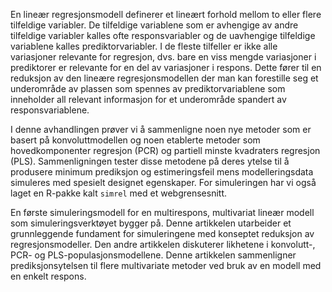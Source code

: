 En lineær regresjonsmodell definerer et lineært forhold mellom to eller flere tilfeldige variabler. De tilfeldige variablene som er avhengige av andre tilfeldige variabler kalles ofte responsvariabler og de uavhengige tilfeldige variablene kalles prediktorvariabler. I de fleste tilfeller er ikke alle variasjoner relevante for regresjon, dvs. bare en viss mengde variasjoner i prediktorer er relevante for en del av variasjoner i respons. Dette fører til en reduksjon av den lineære regresjonsmodellen der man kan forestille seg et underområde av plassen som spennes av prediktorvariablene som inneholder all relevant informasjon for et underområde spandert av responsvariablene.

I denne avhandlingen prøver vi å sammenligne noen nye metoder som er basert på konvoluttmodellen og noen etablerte metoder som hovedkomponenter regresjon (PCR) og partiell minste kvadraters regresjon (PLS). Sammenligningen tester disse metodene på deres ytelse til å produsere minimum prediksjon og estimeringsfeil mens modelleringsdata simuleres med spesielt designet egenskaper. For simuleringen har vi også laget en R-pakke kalt `simrel` med et webgrensesnitt.

En første simuleringsmodell for en multirespons, multivariat lineær modell som simuleringsverktøyet bygger på. Denne artikkelen utarbeider et grunnleggende fundament for simuleringene med konseptet reduksjon av regresjonsmodeller. Den andre artikkelen diskuterer likhetene i konvolutt-, PCR- og PLS-populasjonsmodellene. Denne artikkelen sammenligner prediksjonsytelsen til flere multivariate metoder ved bruk av en modell med en enkelt respons.